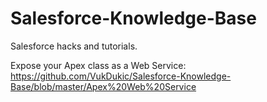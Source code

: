 # Salesforce-Knowledge-Base
Salesforce hacks and tutorials.



Expose your Apex class as a Web Service: https://github.com/VukDukic/Salesforce-Knowledge-Base/blob/master/Apex%20Web%20Service
